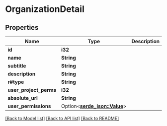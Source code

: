 # OrganizationDetail

## Properties

Name | Type | Description | Notes
------------ | ------------- | ------------- | -------------
**id** | **i32** |  | [readonly]
**name** | **String** |  | 
**subtitle** | **String** |  | 
**description** | **String** |  | 
**r#type** | **String** |  | 
**user_project_perms** | **i32** |  | [readonly]
**absolute_url** | **String** |  | [readonly]
**user_permissions** | Option<[**serde_json::Value**](.md)> |  | [readonly]

[[Back to Model list]](../README.md#documentation-for-models) [[Back to API list]](../README.md#documentation-for-api-endpoints) [[Back to README]](../README.md)


